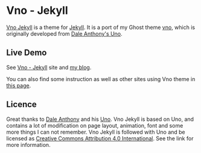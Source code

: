 # Vno - Jekyll

[Vno Jekyll](https://github.com/ZacharyWulven/vno-jekyll) is a theme for [Jekyll](http://jekyllrb.com). It is a port of my Ghost theme [vno](https://github.com/ZacharyWulven/vno), which is originally developed from [Dale Anthony's Uno](https://github.com/daleanthony/uno).

## Live Demo

See [Vno - Jekyll](http://vno.zachary.github.io) site and [my blog](https://zachary.github.io/).

You can also find some instruction as well as other sites using Vno theme in [this page](http://vno.onevcat.com/2016/02/hello-world-vno/).

## Licence

Great thanks to [Dale Anthony](https://github.com/daleanthony) and his [Uno](https://github.com/daleanthony/uno). Vno Jekyll is based on Uno, and contains a lot of modification on page layout, animation, font and some more things I can not remember. Vno Jekyll is followed with Uno and be licensed as [Creative Commons Attribution 4.0 International](http://creativecommons.org/licenses/by/4.0/). See the link for more information.
